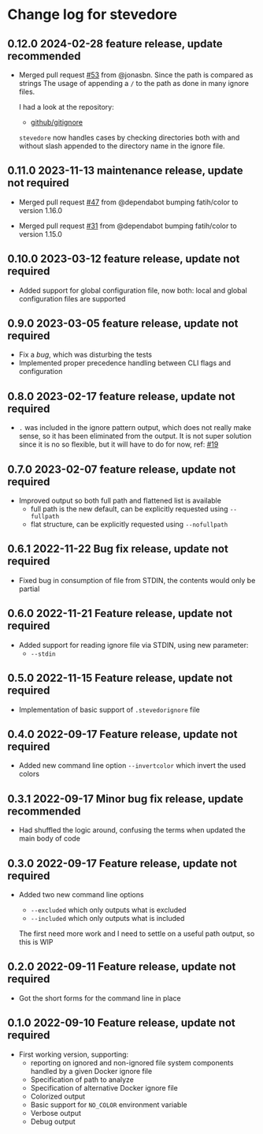 # Change log for stevedore

## 0.12.0 2024-02-28 feature release, update recommended

- Merged pull request [#53](https://github.com/jonasbn/stevedore/pull/53) from @jonasbn. Since the path is compared as strings
  The usage of appending a `/` to the path as done in many ignore files. 
  
  I had a look at the repository:
  
  - [github/gitignore](https://github.com/github/gitignore)
  
  `stevedore` now handles cases by checking directories both with and without slash appended to the directory name in the ignore file.

## 0.11.0 2023-11-13 maintenance release, update not required

- Merged pull request [#47](https://github.com/jonasbn/stevedore/pull/47) from @dependabot bumping fatih/color to version 1.16.0

- Merged pull request [#31](https://github.com/jonasbn/stevedore/pull/31) from @dependabot bumping fatih/color to version 1.15.0

## 0.10.0 2023-03-12 feature release, update not required

- Added support for global configuration file, now both: local and global configuration files are supported

## 0.9.0 2023-03-05 feature release, update not required

- Fix a _bug_, which was disturbing the tests
- Implemented proper precedence handling between CLI flags and configuration

## 0.8.0 2023-02-17 feature release, update not required

- `.` was included in the ignore pattern output, which does not really make sense, so it has been eliminated from the output. It is not super solution since it is no so flexible, but it will have to do for now, ref: [#19](https://github.com/jonasbn/stevedore/issues/19)

## 0.7.0 2023-02-07 feature release, update not required

- Improved output so both full path and flattened list is available
  - full path is the new default, can be explicitly requested using  `--fullpath`
  - flat structure, can be explicitly requested using `--nofullpath`

## 0.6.1 2022-11-22 Bug fix release, update not required

- Fixed bug in consumption of file from STDIN, the contents would only be partial

## 0.6.0 2022-11-21 Feature release, update not required

- Added support for reading ignore file via STDIN, using new parameter:
  - `--stdin`

## 0.5.0 2022-11-15 Feature release, update not required

- Implementation of basic support of `.stevedorignore` file

## 0.4.0 2022-09-17 Feature release, update not required

- Added new command line option `--invertcolor` which invert the used colors

## 0.3.1 2022-09-17 Minor bug fix release, update recommended

- Had shuffled the logic around, confusing the terms when updated the main body of code

## 0.3.0 2022-09-17 Feature release, update not required

- Added two new command line options
  - `--excluded` which only outputs what is excluded
  - `--included` which only outputs what is included

  The first need more work and I need to settle on a useful path output, so this is WIP

## 0.2.0 2022-09-11 Feature release, update not required

- Got the short forms for the command line in place

## 0.1.0 2022-09-10 Feature release, update not required

- First working version, supporting:
  - reporting on ignored and non-ignored file system components handled by a given Docker ignore file
  - Specification of path to analyze
  - Specification of alternative Docker ignore file
  - Colorized output
  - Basic support for `NO_COLOR` environment variable
  - Verbose output
  - Debug output
